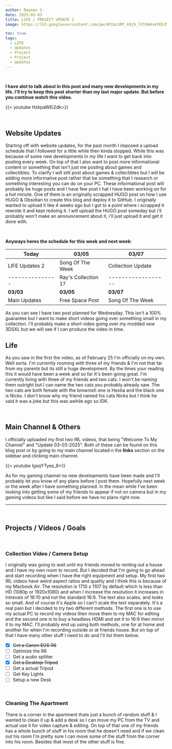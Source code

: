 ```yaml
---
author: Raymon S.
date: 2025-03-03
title: LIFE / PROJECT UPDATE 2
image: https://lh3.googleusercontent.com/pw/AP1GczMf_k9jS_lCtOHAv4tEbJMUhu03HfK4a6uDtM7GNEoTz7bK6YD-e6h8ROo1C0Fg5mIY2pgKTeBcglSBfbjTowbm6JcNOA9Wu4j-j7IySNENOkCTlEhQj5WygsasSlipMGmgj6bsotrxJ56Wc5qEvlnJaw=w2565-h1709-s-no-gm?authuser=0

toc: true
tags:
  - LIFE
  - Updates
  - Project
  - Project
  - Updates
---
```


&nbsp; 

**I have alot to talk about in this post and many new developments in my life. I'll try to keep this post shorter than my last major update. But before you continue watch this video.**
&nbsp;

{{< youtube HzkpaWEi2dk>}}

&nbsp;
##  Website Updates

Starting off with website updates, for the past month I imposed a upload schedule that I followed for a little while then kinda stopped. While this was because of some new developments in my life I want to get back into posting every week. On top of that I also want to post more informational content or something that isn't just me posting about games and collectibles. To clarify I will still post about games & collectibles but I will be adding more informative post rather that be something that I research or something interesting you can do on your PC. These informational post will probably be huge posts and I have few post t hat I have been working on for a hot minute. One of them is an originally scrapped HUGO post on how I use HUGO & Obsidian to create this blog and deploy it to GitHub. I originally wanted to upload it like 4 weeks ago but I got to a point where i scrapped it rewrote it and kept redoing it. I will upload the HUGO post someday but i'll probably won't make an announcement about it, i'll just upload it and get it done with.

&nbsp; 

**Anyways heres the schedule for this week and next week:**

| **Today**       | **03/05**           | **03/07**          |
| --------------- | ------------------- | ------------------ |
| LIFE Updates 2  | Song Of The Week    | Collection Update  |
| --------------- | Ray's Collection 1? | ------------------ |
| **03/03**       | **03/05**           | **03/07**          |
| Main Updates    | Free Space Post     | Song Of The Week   |

As you can see I have two post planned for Wednesday. This isn't a 100% guarantee but I want to make short videos going over something small in my collection. I'll probably make a short video going over my modded *new* 3DSXL but we will see if I can produce the video in time.





## Life

 As you saw in the first the video, as of February 25 I'm officially on my own. Well sorta. I'm currently rooming with three of my friends & I'm not that far from my parents but its still a huge development. By the times your reading this it would have been a week and so far It's been going great. I'm currently living with three of my friends and two cats. I won't be naming them outright but I can name the two cats you probably already saw. The two cats are both female with the brownish one is Hestia and the black one is Nicks. I don't know why my friend named his cats Nicks but I think he said it was a joke but this was awhile ago so IDK. 

<script src="https://cdn.jsdelivr.net/npm/publicalbum@latest/embed-ui.min.js" async></script>
<div class="pa-carousel-widget" style="width:100%; height:480px; display:none;"
  data-link="https://photos.app.goo.gl/kdJ31bZ3yAYVHYMy7"
  data-title="The Cats"
  data-description="41 new items added to shared album">
  <object data="https://lh3.googleusercontent.com/pw/AP1GczOlb5QIKefUeNEaHNHfnCNeM6xw0c8sO-xIh-Eepk_398VUMndva9ADnaOAPFVlV_v4wxIaLW78nUSwAkrBZ7Wh4jxMaWuNKuL7ZLRLEK5ZxFCaUs21=w1920-h1080"></object>

  <object data="https://lh3.googleusercontent.com/pw/AP1GczMauepKB0p7_4pIdnWblbuF58uC9ZTqg1FQ9pf7sDfba-dz2s_ZaT4k0i0gNJiqgE-N28rn5s45hY1uVzouJi7yOnEQW7db1G9DEYij-aDaja6qRk-n=w1920-h1080"></object>

  <object data="https://lh3.googleusercontent.com/pw/AP1GczNfymF-7dg2YFarq7YzslrRGiJlkBqTxZDufMpR2e4QFj3vuYTvHTiHD7yqt1xw8nfMHr0UqLtWNbp1RO-jw3mjRFVeI32E_pgItUfaNiJTgetv-91J=w1920-h1080"></object>

  <object data="https://lh3.googleusercontent.com/pw/AP1GczO_8oHCUcdmn8eZGJOIddVjtaH6gE5ppiBtdFoCHReMwP8V_JwyveD6bSqrclaExZTSOEstgkxoRcHWs5z1U3_ZN90F-5TVchT1u-W1OiXbE6iMO5Zi=w1920-h1080"></object>

  <object data="https://lh3.googleusercontent.com/pw/AP1GczPBrtFdxhPPsW9PBJP-RpWGA-oB6fwuUUJJ91lNGCz1KC5J5AevBTvkJfTluqeLSY84jhlRKGPfGPzdm_SJJXswh90jR7PIaF4mldt_f_5QJR6QDEiX=w1920-h1080"></object>

  <object data="https://lh3.googleusercontent.com/pw/AP1GczOKt_l_bzNScqp3jpTkJt0tu3A_g6rkKvkGhNvLrnTkfo1xzpleC4T8oe5_0tOMwopdfIzmuGUC5oi4M9k4mZMblr0Qk1H_9xRUiZN9wNVvgHv8o8_y=w1920-h1080"></object>

  <object data="https://lh3.googleusercontent.com/pw/AP1GczP2ZIqlqmIIQVUnbjQkTChuFhs7Tt-4iiGpp5HYyvFTyR20OC4CcyGIoKaXIgEn2G-86UQGqMR3sQojbhPYqUFw7ey7dz4BBkv9gDfG-fxNKpuFjNuz=w1920-h1080"></object>

  <object data="https://lh3.googleusercontent.com/pw/AP1GczPLehuSnSXDICEjZqYuBbdzwsL-mHgcsdlu6S0AtH6RuXPOvJU-Jvx-YEIPaDU0tt3PPkOPhEzFFVAGK5fE0z2ZocqLy3fxo0rUBlR5aAuXSXxa1mZ3=w1920-h1080"></object>

  <object data="https://lh3.googleusercontent.com/pw/AP1GczPmdQziQZIk5LKwg00jOXOa0WxHYPzvnhoqH3f7eykaWxQKl3rrobJ2QsLREcmBRCQrDupJwkUsy2zyMYaU9vKxcINwONOkenMJI3QswBlc9r1hUmQO=w1920-h1080"></object>

  <object data="https://lh3.googleusercontent.com/pw/AP1GczPva2VUe-aHZN5g_2cSYBljgTWob2ERXua_FlqAlCKv3KI-uQ39eIlvNA8W8tLiShUeoprNVMG_1akUoD5wW-9H8s7ydtrdpnXlg7Oyi52HkTAHTSsc=w1920-h1080"></object>

  <object data="https://lh3.googleusercontent.com/pw/AP1GczP9nOtDqaJhMc98SGoUg8JNO7H2SLBL7zt6oRrOFkvu4XsjvE6sPMp5_ni6Umh3GFiUeq8dteJNZD2bPYZVl0fiaW-wUCbIgg_CknuKJGcH9shCiViB=w1920-h1080"></object>

  <object data="https://lh3.googleusercontent.com/pw/AP1GczOhRRJqf2SpkNcXHnUEpkX00De5dhDSLW7FKBzvtTDsPEQNetDLRpZpOtOvFCcvCFu2oKYBef03xYe8hPPUbvqcc4RhY56pA1xuIjwc7-UH-YolzEEl=w1920-h1080"></object>

  <object data="https://lh3.googleusercontent.com/pw/AP1GczNU3ziKCIvNc_1ayYZocxb-An5mJKz9z829-jW7UVKMWAIGlFSRq3b5vibYtv8onxPRrLcxR00mIVD8YUkwtX4naEAgO3ry3Sgd-E-XvFkvhuiJXjHz=w1920-h1080"></object>

  <object data="https://lh3.googleusercontent.com/pw/AP1GczN7Ws5eT-CLJPKNSuk7ALMecY54PsjZlbE4noQets_mornX8H9f9lo3CVQ7DDsGmMkOSuXkia3M2Gni0aOpLaMShi5tzFeCDZCOOmyl6N6YtLsuGjfc=w1920-h1080"></object>

  <object data="https://lh3.googleusercontent.com/pw/AP1GczMJ0dvoAJKSaAN1jvsVvEFnBGQsVsdUuzQb1sWFGE7iVGpkNpaoeiPr3zCRHQZGf8G91Mw9aGuIQds6VnfWQA8Z-7WvS1RcascTePR9X7ge168WsK6y=w1920-h1080"></object>

  <object data="https://lh3.googleusercontent.com/pw/AP1GczMuKqCt0018xZpUKuuMj4h4rHaxzynGVs9jkqKtLon5ac-LuQHoobmZv4fvtY5TJq8W_R1vsB0_6ryyEQCJmS-xWGdyOXcelP-oVokFAHQXN4n7GS1S=w1920-h1080"></object>

</div>

&nbsp; 
 
##  Main Channel & Others

I officially uploaded my first two IRL videos, that being "Welcome To My Channel" and "Update 03-03-2025".  Both of these can be found on this blog post or by going to my main channel located n the **links** section on the sidebar and clicking main channel. 

{{< youtube lgsqYTyes_8>}}

As for my gaming channel no new developments have been made and I'll probably let you know of any plans before I post them. Hopefully next week or the week after I have something planned. In the mean while I've been looking into getting some of my friends to appear if not on camera but in my gaming videos but like I said before we have no plans right now.


---
&nbsp; 

## Projects / Videos / Goals 

&nbsp; 

### Collection Video / Camera Setup

I originally was going to wait until my friends moved to renting out a house and I have my own room to record. But I decided that I'm going to go ahead and start recording when I have the right equipment and setup. My first two IRL videos have weird aspect ratios and quality and  I think this is because of my Macbook Air. The resolution is 1710 x 1107 by default which is less than HD (1080p or 1920x1080) and when I increase the resolution it increases in intrevals of 16:10 and not the standard 16:9. The text also scales. and looks so small. And of course it's AppIe so I can't scale the text separately. It's a real pain but I decided to try two different methods. The first one is to use my actual PC to record my videos then move them to my MAC for editing and the second one is to buy a headless HDMI and set it to 16:9 then mirror it to my MAC. I'll probably end up using both methods, one for at home and another for when I'm recording outside or at friends house. But on top of that I have many other stuff I need to do and I'll list them below.

- [x] ~~Get a Canon EOS R6~~
- [ ] Optimize the R6 
- [ ] Get a audio splitter
- [x] ~~Get a Desktop Tripod~~ 
- [ ] Get a actual Tripod
- [ ] Get Key Lights
- [ ] Setup a new Desk

&nbsp; 

### Cleaning The Apartment

There is a corner in the apartment thats just a bunch of random stuff & I wanted to clean it up & add a desk so I can move my PC from the TV and actual use it for video capture & editing. On top of that one of my friends has a whole bunch of stuff in his room that he doesn't need and if we clean out his room I'm pretty sure I can move some of the stuff from the corner into his room. Besides that most of the other stuff is fine.

&nbsp; 
&nbsp; 

